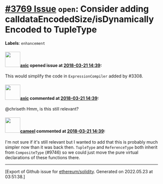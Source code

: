 # [\#3769 Issue](https://github.com/ethereum/solidity/issues/3769) `open`: Consider adding calldataEncodedSize/isDynamicallyEncoded to TupleType
**Labels**: `enhancement`


#### <img src="https://avatars.githubusercontent.com/u/20340?v=4" width="50">[axic](https://github.com/axic) opened issue at [2018-03-21 14:39](https://github.com/ethereum/solidity/issues/3769):

This would simplify the code in `ExpressionCompiler` added by #3308.


#### <img src="https://avatars.githubusercontent.com/u/20340?v=4" width="50">[axic](https://github.com/axic) commented at [2018-03-21 14:39](https://github.com/ethereum/solidity/issues/3769#issuecomment-760557614):

@chriseth Hmm, is this still relevant?

#### <img src="https://avatars.githubusercontent.com/u/137030?v=4" width="50">[cameel](https://github.com/cameel) commented at [2018-03-21 14:39](https://github.com/ethereum/solidity/issues/3769#issuecomment-760796322):

I'm not sure if it's still relevant but I wanted to add that this is probably much simpler now than it was back then. `TupleType` and `ReferenceType` both inherit from `CompositeType` (#9746) so we could just move the pure virtual declarations of these functions there.


-------------------------------------------------------------------------------



[Export of Github issue for [ethereum/solidity](https://github.com/ethereum/solidity). Generated on 2022.05.23 at 03:51:38.]
